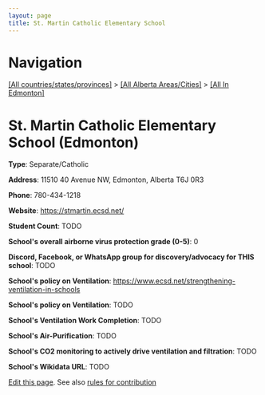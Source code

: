 ```yaml
---
layout: page
title: St. Martin Catholic Elementary School
---
```

# Navigation

[[All countries/states/provinces]](../../..) > [[All Alberta Areas/Cities]](../..) > [[All In Edmonton]](..)

# St. Martin Catholic Elementary School (Edmonton)

**Type**: Separate/Catholic

**Address**: 11510 40 Avenue NW, Edmonton, Alberta T6J 0R3

**Phone**: 780-434-1218

**Website**: <https://stmartin.ecsd.net/>

**Student Count**: TODO

**School's overall airborne virus protection grade (0-5)**: 0

**Discord, Facebook, or WhatsApp group for discovery/advocacy for THIS school**: TODO

**School's policy on Ventilation**: <https://www.ecsd.net/strengthening-ventilation-in-schools>

**School's policy on Ventilation**: TODO

**School's Ventilation Work Completion**: TODO

**School's Air-Purification**: TODO

**School's CO2 monitoring to actively drive ventilation and filtration**: TODO

**School's Wikidata URL**: TODO


[Edit this page](https://github.com/ventilate-schools/AB/edit/main/./Edmonton/St._Martin_Catholic_Elementary_School.md). See also [rules for contribution](../../../contribution-rules/)